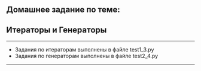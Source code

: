 ## Домашнее задание по теме:
## Итераторы и Генераторы

---
- Задания по итераторам выполнены в файле test1_3.py
- Задания по генераторам выполнены в файле test2_4.py

---